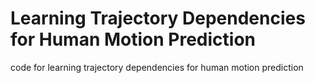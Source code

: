 # Learning Trajectory Dependencies for Human Motion Prediction
code for learning trajectory dependencies for human motion prediction
